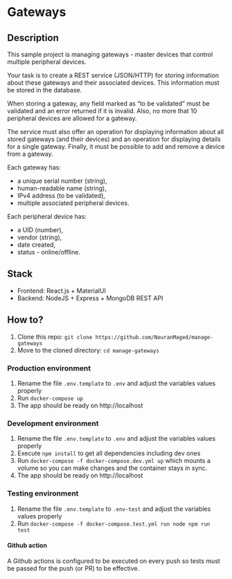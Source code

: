 # Gateways

## Description

This sample project is managing gateways - master devices that control multiple peripheral devices.

Your task is to create a REST service (JSON/HTTP) for storing information about these gateways and their associated devices. This information must be stored in the database.

When storing a gateway, any field marked as “to be validated” must be validated and an error returned if it is invalid. Also, no more that 10 peripheral devices are allowed for a gateway.

The service must also offer an operation for displaying information about all stored gateways (and their devices) and an operation for displaying details for a single gateway. Finally, it must be possible to add and remove a device from a gateway.

Each gateway has:

- a unique serial number (string),
- human-readable name (string),
- IPv4 address (to be validated),
- multiple associated peripheral devices.

Each peripheral device has:

- a UID (number),
- vendor (string),
- date created,
- status - online/offline.

## Stack

- Frontend: React.js + MaterialUI
- Backend: NodeJS + Express + MongoDB REST API

## How to?

1. Clone this repo: `git clone https://github.com/NouranMaged/manage-gateways`
2. Move to the cloned directory: `cd manage-gateways`

### Production environment

1. Rename the file `.env.template` to `.env` and adjust the variables values properly
2. Run `docker-compose up`
3. The app should be ready on http://localhost

### Development environment

1. Rename the file `.env.template` to `.env` and adjust the variables values properly
2. Execute `npm install` to get all dependencies including dev ones
3. Run `docker-compose -f docker-compose.dev.yml up` which mounts a volume so you can make changes and the container
   stays in sync.
4. The app should be ready on http://localhost

### Testing environment

1. Rename the file `.env.template` to `.env-test` and adjust the variables values properly
2. Run `docker-compose -f docker-compose.test.yml run node npm run test`

#### Github action

A Github actions is configured to be executed on every push so tests must be passed for the push (or PR) to be
effective.
